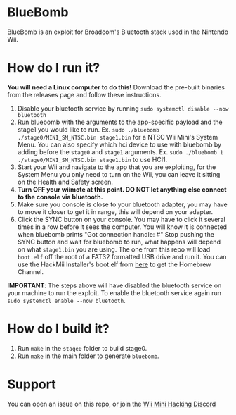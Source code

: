 # BlueBomb

BlueBomb is an exploit for Broadcom's Bluetooth stack used in the Nintendo Wii.

# How do I run it?

__You will need a Linux computer to do this!__
Download the pre-built binaries from the releases page and follow these instructions.
1. Disable your bluetooth service by running `sudo systemctl disable --now bluetooth`
2. Run bluebomb with the arguments to the app-specific payload and the stage1 you would like to run.
    Ex. `sudo ./bluebomb ./stage0/MINI_SM_NTSC.bin stage1.bin` for a NTSC Wii Mini's System Menu.
    You can also specify which hci device to use with bluebomb by adding before the `stage0` and `stage1` arguments.
    Ex. `sudo ./bluebomb 1 ./stage0/MINI_SM_NTSC.bin stage1.bin` to use HCI1.
3. Start your Wii and navigate to the app that you are exploiting, for the System Menu you only need to turn on the Wii, you can leave it sitting on the Health and Safety screen.
4. __Turn OFF your wiimote at this point. DO NOT let anything else connect to the console via bluetooth.__
5. Make sure you console is close to your bluetooth adapter, you may have to move it closer to get it in range, this will depend on your adapter.
6. Click the SYNC button on your console. You may have to click it several times in a row before it sees the computer.
    You will know it is connected when bluebomb prints "Got connection handle: #"
    Stop pushing the SYNC button and wait for bluebomb to run, what happens will depend on what `stage1.bin` you are using.
    The one from this repo will load `boot.elf` off the root of a FAT32 formatted USB drive and run it. You can use the HackMii Installer's boot.elf from [here](https://bootmii.org/download/) to get the Homebrew Channel.

__IMPORTANT__: The steps above will have disabled the bluetooth service on your machine to run the exploit. To enable the bluetooth service again run `sudo systemctl enable --now bluetooth`.

# How do I build it?

1. Run `make` in the `stage0` folder to build stage0.
2. Run `make` in the main folder to generate `bluebomb`.

# Support
You can open an issue on this repo, or join the [Wii Mini Hacking Discord](https://discord.gg/MYm9kB7)

